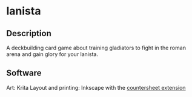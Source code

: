 # lanista
## Description
A deckbuilding card game about training gladiators to fight in the roman arena and gain glory for your lanista.


## Software
Art: Krita
Layout and printing: Inkscape with the [countersheet extension](https://github.com/lifelike/countersheetsextension)
